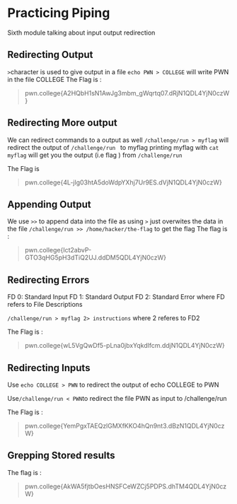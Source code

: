 # Practicing Piping
Sixth module talking about input output redirection

## Redirecting Output
`>`character is used  to give output in a file 
`echo PWN > COLLEGE` will write PWN in the file COLLEGE
The Flag is :
>pwn.college{A2HQbH1sN1AwJg3mbm_gWqrtq07.dRjN1QDL4YjN0czW}

 ## Redirecting More output
We can redirect commands to a output as well 
`/challenge/run > myflag` will redirect the output of `/challenge/run ` to myflag
printing myflag with `cat myflag` will get you the output (i.e flag ) from `/challenge/run` 

The Flag is 
>pwn.college{4L-jlg03htA5doWdpYXhj7Ur9ES.dVjN1QDL4YjN0czW}

## Appending Output
We use `>>` to append data into the file as using `>` just overwites the data in the file 
 `/challenge/run >> /home/hacker/the-flag` to get the flag 
The flag is : 
>pwn.college{Ict2abvP-GTO3qHG5pH3dTiQ2UJ.ddDM5QDL4YjN0czW}

## Redirecting Errors
FD 0: Standard Input
FD 1: Standard Output
FD 2: Standard Error 
where FD refers to File Descriptions 

`/challenge/run > myflag 2> instructions` where 2 referes to FD2 

The Flag is : 
 >pwn.college{wL5VgQwDf5-pLna0jbxYqkdlfcm.ddjN1QDL4YjN0czW}

## Redirecting Inputs 
Use ```echo COLLEGE > PWN``` to redirect the output of echo COLLEGE to PWN

Use` /challenge/run < PWN `to redirect the file PWN as input to /challenge/run


The Flag is :
>pwn.college{YemPgxTAEQzlGMXfKKO4hQn9nt3.dBzN1QDL4YjN0czW}

## Grepping Stored results 

The flag is :
>pwn.college{AkWA5fjtbOesHNSFCeWZCj5PDPS.dhTM4QDL4YjN0czW}

